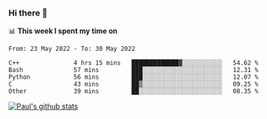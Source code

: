 ### Hi there 👋

📊 **This week I spent my time on**
<!--START_SECTION:waka-->

```text
From: 23 May 2022 - To: 30 May 2022

C++               4 hrs 15 mins   █████████████▓░░░░░░░░░░░   54.62 %
Bash              57 mins         ███░░░░░░░░░░░░░░░░░░░░░░   12.31 %
Python            56 mins         ███░░░░░░░░░░░░░░░░░░░░░░   12.07 %
C                 43 mins         ██▒░░░░░░░░░░░░░░░░░░░░░░   09.25 %
Other             39 mins         ██░░░░░░░░░░░░░░░░░░░░░░░   08.35 %
```

<!--END_SECTION:waka-->


[![Paul's github stats](https://github-readme-stats.vercel.app/api?username=mickeyouyou&theme=dracula&show_icons=true)](https://github.com/anuraghazra/github-readme-stats)
